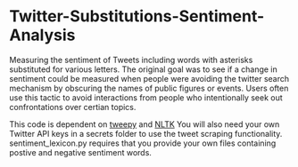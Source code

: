 # Twitter-Substitutions-Sentiment-Analysis
Measuring the sentiment of Tweets including words with asterisks substituted for various letters.
The original goal was to see if a change in sentiment could be measured when people were avoiding the twitter search mechanism by obscuring the names of public figures or events.
Users often use this tactic to avoid interactions from people who intentionally seek out confrontations over certian topics.

This code is dependent on [tweepy](www.tweepy.org) and [NLTK](www.ntlk.org)
You will also need your own Twitter API keys in a secrets folder to use the tweet scraping functionality.
sentiment_lexicon.py requires that you provide your own files containing postive and negative sentiment words. 
